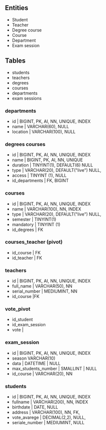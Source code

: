 ## Entities

- Student
- Teacher
- Degree course
- Course
- Department
- Exam session

## Tables

- students
- teachers
- degrees
- courses
- departments
- exam sessions

### departments

- id | BIGINT, PK, AI, NN, UNIQUE, INDEX
- name | VARCHAR(60), NULL
- location | VARCHAR(100), NULL

### degrees courses

- id | BIGINT, PK, AI, NN, UNIQUE, INDEX
- name | BIGINT, PK, AI, NN, UNIQUE
- duration | TINYINT(1), DEFAULT(6) NULL
- type | VARCHAR(20), DEFAULT("live") NULL,
- access | TINYINT (1), NULL
- id_departments | FK, BIGINT

### courses

- id | BIGINT, PK, AI, NN, UNIQUE, INDEX
- name | VARCHAR(100), NN, INDEX
- type | VARCHAR(20), DEFAULT("live") NULL,
- semester | TINYINT(1)
- mandatory | TINYINT (1)
- id_degrees | FK

### courses_teacher (pivot)

- id_course | FK
- id_teacher | FK

### teachers

- id | BIGINT, PK, AI, NN, UNIQUE, INDEX
- full_name | VARCHAR(50), NN
- serial_number | MEDIUMINT, NN
- id_course |FK

### vote_pivot

- id_student
- id_exam_session
- vote |

### exam_session

- id | BIGINT, PK, AI, NN, UNIQUE, INDEX
- season VARCHAR(10)
- data | DATETIME | NULL
- max_students_number | SMALLINT | NULL
- id_course | VARCHAR(20), NN

### students

- id | BIGINT, PK, AI, NN, UNIQUE, INDEX
- fullname | VARCHAR(200), NN, INDEX
- birthdate | DATE, NULL
- address | VARCHAR(100), NN, FK,
- vote_avarege | DECIMAL(2,2), NULL,
- seriale_number | MEDIUMINT, NULL
